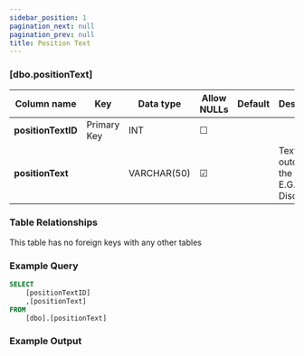 ```yaml
---
sidebar_position: 1
pagination_next: null
pagination_prev: null
title: Position Text
---
```


### [dbo.positionText]
| Column name | Key | Data type | Allow NULLs | Default | Description |
| ------- | ------- | ------- | ------- | ------- | ------- |
| **positionTextID** |  Primary Key | INT | ☐ |  |  | 
| **positionText** |  | VARCHAR(50) | ☑ |  | Text of the outcome of the race, E.G. "D" for Disqualified | 

### Table Relationships

This table has no foreign keys with any other tables

### Example Query

```sql
SELECT 
	[positionTextID]
    ,[positionText]
FROM 
	[dbo].[positionText]
```

### Example Output